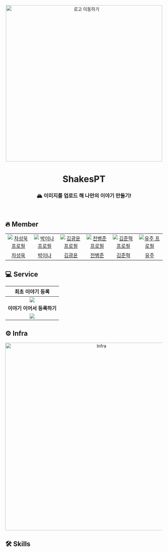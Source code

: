 <div align="center">

<img width="500px" src="https://github.com/krafton-jungle-5th/shakesPT/assets/129564528/d7899724-c5ae-4f5c-a106-c95a917d5ab2" alt="로고 이동하기"/>

# ShakesPT

### 🏔 이미지를 업로드 해 나만의 이야기 만들기!
<br>

</div>

## 🔥 Member

<table align="center">
  <tr>
    <td align="center" width="120px">
      <a href="https://github.com/tjddnr9553" target="_blank">
        <img src="https://avatars.githubusercontent.com/u/143363227?v=4" alt="차성욱 프로필" />
      </a>
    </td>
    <td align="center" width="120px">
      <a href="https://github.com/park-yina" target="_blank">
        <img src="https://avatars.githubusercontent.com/u/111878820?v=4" alt="박이나 프로필" />
      </a>
    </td>
    <td align="center" width="120px">
      <a href="https://github.com/leorivk" target="_blank">
        <img src="https://avatars.githubusercontent.com/u/112841516?v=4" alt="김광윤 프로필" />
      </a>
    </td>
    <td align="center" width="120px">
      <a href="https://github.com/jun9898" target="_blank">
        <img src="https://avatars.githubusercontent.com/u/129564528?v=4" alt="전병준 프로필" />
      </a>
    </td>
    <td align="center" width="120px">
      <a href="https://github.com/JunHyeokDev" target="_blank">
        <img src="https://avatars.githubusercontent.com/u/120662329?v=4" alt="김준혁 프로필" />
      </a>
    </td>
    <td align="center" width="120px">
      <a href="https://github.com/youjuice" target="_blank">
        <img src="https://avatars.githubusercontent.com/u/81979281?v=4" alt="유주 프로필" />
      </a>
    </td>
  </tr>
  <tr>
    <td align="center">
      <a href="https://github.com/tjddnr9553" target="_blank">
        차성욱
      </a>
    </td>
    <td align="center">
      <a href="https://github.com/park-yina" target="_blank">
       박이나
      </a>
    </td> 
     <td align="center">
      <a href="https://github.com/leorivk" target="_blank">
       김광윤
      </a>
    </td> 
     <td align="center">
      <a href="https://github.com/jun9898" target="_blank">
       전병준
      </a>
       <td align="center">
      <a href="https://github.com/JunHyeokDev" target="_blank">
        김준혁
      </a>
    </td>
    <td align="center">
      <a href="https://github.com/youjuice" target="_blank">
       유주
      </a>
    </td> 
  </tr>
</table>

## 💻 Service


|                                                         최초 이야기 등록                                                          |
|:--------------------------------------------------------------------------------------------------------------------------:|
| <img src='https://github.com/krafton-jungle-5th/shakesPT/assets/129564528/ba05c25d-14a3-4c9e-b184-08fa4cafa05f'> |
|                                                    <b>이야기 이어서 등록하기</b>                                                     |
| <img src='https://github.com/krafton-jungle-5th/shakesPT/assets/129564528/d28e8564-fad0-4de3-ae5a-ef375af17e68'> |

## ⚙️ Infra

<div align="center">
<img width="600px" src='https://github.com/krafton-jungle-5th/shakesPT/assets/129564528/0a97c72e-4118-4f78-9d11-b4ee3f7ef77b'  alt="Infra"/>
</div>

## 🛠️ Skills

<div align="center">

[//]: # (<img width="600px" src='https://github.com/team-eungae/eungae-pediatric_appointment/assets/120021021/4ae6d55d-be08-4d55-9dd4-378f59df34c2'  alt="Skills"/>)
</div>